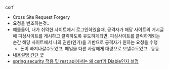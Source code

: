 csrf

- Cross Site Request Forgery
- 요청을 변조하는것..
- 예를들어, 내가 취약한 사이트에서 로그인하였을때, 공격자가 해당 사이트의 게시글에 피싱사이트를 게시하고 클릭하도록 유도하게되면, 피싱사이트를 클릭하게되는 순간 해당 사이트에서 나의 권한(인가)을 기반으로 공격자가 원하는 요청을 수행
  - 돈이 빠져나갈수도있고, 메일을 다른 사람에게 대량으로 보낼수도있고.. 등등
- [내용설명 간단 굿](https://devscb.tistory.com/123)
- [spring security 적용 및 rest api에서는 왜 csrf가 Diable인지 설명](https://zzang9ha.tistory.com/341)